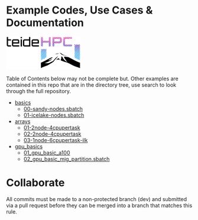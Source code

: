 # Example Codes, Use Cases & Documentation

![TeideHPC_logo](images/teidehpc_logo.png)

Table of Contents below may not be complete but. Other examples are contained in this repo that are in the directory tree, use search to look through the full repository.


* [basics](./basic)
    - [00-sandy-nodes.sbatch](./basics/00-sandy-nodes.sbatch)
    - [01-icelake-nodes.sbatch](./basics/00-sandy-01-icelake-nodes.sbatch)
* [arrays](./arrays/)
    - [01-2node-4cpupertask](./arrays/01-2node-4cpupertask/)
    - [02-2node-4cpupertask](./arrays/02-1node-4cpupertask/)
    - [03-1node-6cpupertask-ilk](./arrays/03-1node-6cpupertask-ilk/)
* [gpu_basics](./gpu_basics/)
    - [01_gpu_basic_a100](./gpu_basics/01_gpu_basic_a100.sbatch)
    - [02_gpu_basic_mig_partition.sbatch](./gpu_basics/02_gpu_basic_mig_partition.sbatch)
 
# Collaborate

All commits must be made to a non-protected branch (dev) and submitted via a pull request before they can be merged into a branch that matches this rule. 
